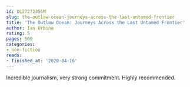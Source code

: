 ```yaml
---
id: OL27272355M
slug: the-outlaw-ocean-journeys-across-the-last-untamed-frontier
title: 'The Outlaw Ocean: Journeys Across the Last Untamed Frontier'
author: Ian Urbina
rating: 5
pages: 560
categories:
- non-fiction
reads:
- finished_at: '2020-04-16'
---
```

Incredible journalism, very strong commitment. Highly recommended.
